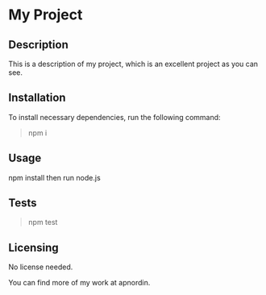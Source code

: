 # My Project

## Description
This is a description of my project, which is an excellent project as you can see.

## Installation
To install necessary dependencies, run the following command:
>npm i

## Usage
npm install then run node.js

## Tests
>npm test

## Licensing
No license needed.

You can find more of my work at apnordin.

